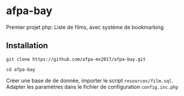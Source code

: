 # afpa-bay
Premier projet php: Liste de films, avec système de bookmarking

## Installation
`git clone https://github.com/afpa-mx2017/afpa-bay.git`

`cd afpa-bay`

Créer une base de de donnée, importer le script `resources/film.sql`.
Adapter les paramètres dans le fichier de configuration `config.inc.php`

